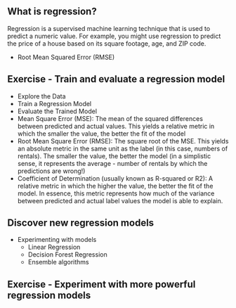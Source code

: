 ## What is regression?
Regression is a supervised machine learning technique that is used to predict a numeric value. For example, you might use regression to predict the price of a house based on its square footage, age, and ZIP code.
  - Root Mean Squared Error (RMSE)
## Exercise - Train and evaluate a regression model
  - Explore the Data
  - Train a Regression Model
  - Evaluate the Trained Model
  - Mean Square Error (MSE): The mean of the squared differences between predicted and actual values. This yields a relative metric in which the smaller the value, the better the fit of the model
  - Root Mean Square Error (RMSE): The square root of the MSE. This yields an absolute metric in the same unit as the label (in this case, numbers of rentals). The smaller the value, the better the model (in a simplistic sense, it represents the average   - number of rentals by which the predictions are wrong!)
  - Coefficient of Determination (usually known as R-squared or R2): A relative metric in which the higher the value, the better the fit of the model. In essence, this metric represents how much of the variance between predicted and actual label values the model is able to explain.
## Discover new regression models
  - Experimenting with models
    - Linear Regression
    - Decision Forest Regression
    - Ensemble algorithms
## Exercise - Experiment with more powerful regression models